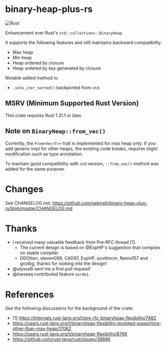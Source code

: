 # binary-heap-plus-rs

![Rust](https://github.com/sekineh/binary-heap-plus-rs/workflows/Rust/badge.svg)

Enhancement over Rust's `std::collections::BinaryHeap`.

It supports the following features and still maintains backward compatibility.
- Max heap
- Min heap
- Heap ordered by closure
- Heap ordered by key generated by closure

Notable added method is:
- `.into_iter_sorted()` backported from `std`.

## MSRV (Minimum Supported Rust Version)

This crate requires Rust 1.31.1 or later.

## Note on `BinaryHeap::from_vec()`

Currently, the `From<Vec<T>>` trait is implemented for max heap only.
If you add generic impl for other heaps, the existing code breaks, requires 
slight modification such as type annotation.

To maintain good compatibility with `std` version, `::from_vec()` method was added
for the same purpose.

# Changes

See CHANGELOG.md.
https://github.com/sekineh/binary-heap-plus-rs/blob/master/CHANGELOG.md

# Thanks

- I received many valuable feedback from Pre-RFC thread [1].
  - The current design is based on @ExpHP's suggestion that compiles on stable compiler.
  - DDOtten, steven099, CAD97, ExpHP, scottmcm, Nemo157 and gnzlbg, thanks for looking into the design!
- @ulysseB sent me a first pull request!
- @inesseq contributed feature `serde1`.

# References

See the following discussions for the background of the crate:
- [1] https://internals.rust-lang.org/t/pre-rfc-binaryheap-flexibility/7482
- https://users.rust-lang.org/t/binaryheap-flexibility-revisited-supporting-other-than-max-heap/17062
- https://users.rust-lang.org/t/binaryheap-flexibility/8766
- https://github.com/rust-lang/rust/issues/38886
